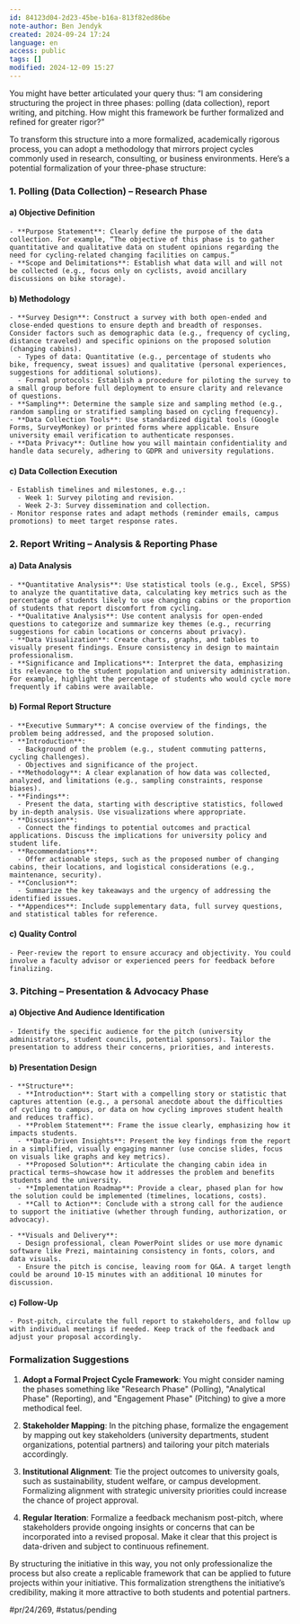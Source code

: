 ```yaml
---
id: 84123d04-2d23-45be-b16a-813f82ed86be
note-author: Ben Jendyk
created: 2024-09-24 17:24
language: en
access: public
tags: []
modified: 2024-12-09 15:27
---
```


You might have better articulated your query thus: “I am considering structuring the project in three phases: polling (data collection), report writing, and pitching. How might this framework be further formalized and refined for greater rigor?”

To transform this structure into a more formalized, academically rigorous process, you can adopt a methodology that mirrors project cycles commonly used in research, consulting, or business environments. Here’s a potential formalization of your three-phase structure:

### 1. **Polling (Data Collection)** – Research Phase

#### a) **Objective Definition**

	- **Purpose Statement**: Clearly define the purpose of the data collection. For example, “The objective of this phase is to gather quantitative and qualitative data on student opinions regarding the need for cycling-related changing facilities on campus.”
	- **Scope and Delimitations**: Establish what data will and will not be collected (e.g., focus only on cyclists, avoid ancillary discussions on bike storage).

#### b) **Methodology**

	- **Survey Design**: Construct a survey with both open-ended and close-ended questions to ensure depth and breadth of responses. Consider factors such as demographic data (e.g., frequency of cycling, distance traveled) and specific opinions on the proposed solution (changing cabins).
	  - Types of data: Quantitative (e.g., percentage of students who bike, frequency, sweat issues) and qualitative (personal experiences, suggestions for additional solutions).
	  - Formal protocols: Establish a procedure for piloting the survey to a small group before full deployment to ensure clarity and relevance of questions.
	- **Sampling**: Determine the sample size and sampling method (e.g., random sampling or stratified sampling based on cycling frequency).
	- **Data Collection Tools**: Use standardized digital tools (Google Forms, SurveyMonkey) or printed forms where applicable. Ensure university email verification to authenticate responses.
	- **Data Privacy**: Outline how you will maintain confidentiality and handle data securely, adhering to GDPR and university regulations.

#### c) **Data Collection Execution**

	- Establish timelines and milestones, e.g.,:
	  - Week 1: Survey piloting and revision.
	  - Week 2-3: Survey dissemination and collection.
	- Monitor response rates and adapt methods (reminder emails, campus promotions) to meet target response rates.

### 2. **Report Writing** – Analysis & Reporting Phase

#### a) **Data Analysis**

	- **Quantitative Analysis**: Use statistical tools (e.g., Excel, SPSS) to analyze the quantitative data, calculating key metrics such as the percentage of students likely to use changing cabins or the proportion of students that report discomfort from cycling.
	- **Qualitative Analysis**: Use content analysis for open-ended questions to categorize and summarize key themes (e.g., recurring suggestions for cabin locations or concerns about privacy).
	- **Data Visualization**: Create charts, graphs, and tables to visually present findings. Ensure consistency in design to maintain professionalism.
	- **Significance and Implications**: Interpret the data, emphasizing its relevance to the student population and university administration. For example, highlight the percentage of students who would cycle more frequently if cabins were available.

#### b) **Formal Report Structure**

	- **Executive Summary**: A concise overview of the findings, the problem being addressed, and the proposed solution.
	- **Introduction**:
	  - Background of the problem (e.g., student commuting patterns, cycling challenges).
	  - Objectives and significance of the project.
	- **Methodology**: A clear explanation of how data was collected, analyzed, and limitations (e.g., sampling constraints, response biases).
	- **Findings**:
	  - Present the data, starting with descriptive statistics, followed by in-depth analysis. Use visualizations where appropriate.
	- **Discussion**:
	  - Connect the findings to potential outcomes and practical applications. Discuss the implications for university policy and student life.
	- **Recommendations**:
	  - Offer actionable steps, such as the proposed number of changing cabins, their locations, and logistical considerations (e.g., maintenance, security).
	- **Conclusion**:
	  - Summarize the key takeaways and the urgency of addressing the identified issues.
	- **Appendices**: Include supplementary data, full survey questions, and statistical tables for reference.

#### c) **Quality Control**

	- Peer-review the report to ensure accuracy and objectivity. You could involve a faculty advisor or experienced peers for feedback before finalizing.

### 3. **Pitching** – Presentation & Advocacy Phase

#### a) **Objective And Audience Identification**

	- Identify the specific audience for the pitch (university administrators, student councils, potential sponsors). Tailor the presentation to address their concerns, priorities, and interests.

#### b) **Presentation Design**

	- **Structure**:
	  - **Introduction**: Start with a compelling story or statistic that captures attention (e.g., a personal anecdote about the difficulties of cycling to campus, or data on how cycling improves student health and reduces traffic).
	  - **Problem Statement**: Frame the issue clearly, emphasizing how it impacts students.
	  - **Data-Driven Insights**: Present the key findings from the report in a simplified, visually engaging manner (use concise slides, focus on visuals like graphs and key metrics).
	  - **Proposed Solution**: Articulate the changing cabin idea in practical terms—showcase how it addresses the problem and benefits students and the university.
	  - **Implementation Roadmap**: Provide a clear, phased plan for how the solution could be implemented (timelines, locations, costs).
	  - **Call to Action**: Conclude with a strong call for the audience to support the initiative (whether through funding, authorization, or advocacy).
	
	- **Visuals and Delivery**:
	  - Design professional, clean PowerPoint slides or use more dynamic software like Prezi, maintaining consistency in fonts, colors, and data visuals.
	  - Ensure the pitch is concise, leaving room for Q&A. A target length could be around 10-15 minutes with an additional 10 minutes for discussion.
	

#### c) **Follow-Up**

	- Post-pitch, circulate the full report to stakeholders, and follow up with individual meetings if needed. Keep track of the feedback and adjust your proposal accordingly.

### Formalization Suggestions

1. **Adopt a Formal Project Cycle Framework**: You might consider naming the phases something like "Research Phase" (Polling), "Analytical Phase" (Reporting), and "Engagement Phase" (Pitching) to give a more methodical feel.
	
2. **Stakeholder Mapping**: In the pitching phase, formalize the engagement by mapping out key stakeholders (university departments, student organizations, potential partners) and tailoring your pitch materials accordingly.

3. **Institutional Alignment**: Tie the project outcomes to university goals, such as sustainability, student welfare, or campus development. Formalizing alignment with strategic university priorities could increase the chance of project approval.

4. **Regular Iteration**: Formalize a feedback mechanism post-pitch, where stakeholders provide ongoing insights or concerns that can be incorporated into a revised proposal. Make it clear that this project is data-driven and subject to continuous refinement.

By structuring the initiative in this way, you not only professionalize the process but also create a replicable framework that can be applied to future projects within your initiative. This formalization strengthens the initiative’s credibility, making it more attractive to both students and potential partners.


#pr/24/269, #status/pending